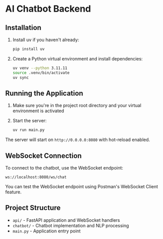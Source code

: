 # AI Chatbot Backend

## Installation

1. Install uv if you haven't already:

   ```bash
   pip install uv
   ```

2. Create a Python virtual environment and install dependencies:
   ```bash
   uv venv --python 3.11.11
   source .venv/bin/activate
   uv sync
   ```

## Running the Application

1. Make sure you're in the project root directory and your virtual environment is activated

2. Start the server:
   ```bash
   uv run main.py
   ```

The server will start on `http://0.0.0.0:8080` with hot-reload enabled.

## WebSocket Connection

To connect to the chatbot, use the WebSocket endpoint:

```
ws://localhost:8080/ws/chat
```

You can test the WebSocket endpoint using Postman's WebSocket Client feature.

## Project Structure

- `api/` - FastAPI application and WebSocket handlers
- `chatbot/` - Chatbot implementation and NLP processing
- `main.py` - Application entry point
